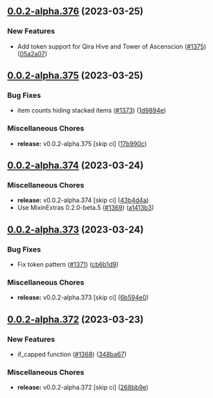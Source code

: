 ## [0.0.2-alpha.376](https://github.com/Wynntils/Artemis/compare/v0.0.2-alpha.375...v0.0.2-alpha.376) (2023-03-25)


### New Features

* Add token support for Qira Hive and Tower of Ascenscion ([#1375](https://github.com/Wynntils/Artemis/issues/1375)) ([05a2a07](https://github.com/Wynntils/Artemis/commit/05a2a073eada8716f0fe6e7ebca487bb217a2525))

## [0.0.2-alpha.375](https://github.com/Wynntils/Artemis/compare/v0.0.2-alpha.374...v0.0.2-alpha.375) (2023-03-25)


### Bug Fixes

* item counts hiding stacked items ([#1373](https://github.com/Wynntils/Artemis/issues/1373)) ([1d9894e](https://github.com/Wynntils/Artemis/commit/1d9894e12c3395ea284bbc96ecbd33e7ac5fb71a))


### Miscellaneous Chores

* **release:** v0.0.2-alpha.375 [skip ci] ([17b990c](https://github.com/Wynntils/Artemis/commit/17b990c25dbc4b74f897733d0b58fcc72f6d7a69))

## [0.0.2-alpha.374](https://github.com/Wynntils/Artemis/compare/v0.0.2-alpha.373...v0.0.2-alpha.374) (2023-03-24)


### Miscellaneous Chores

* **release:** v0.0.2-alpha.374 [skip ci] ([43b4d4a](https://github.com/Wynntils/Artemis/commit/43b4d4ad75c22030d0ce695ebf281fb9d1e85140))
* Use MixinExtras 0.2.0-beta.5 ([#1369](https://github.com/Wynntils/Artemis/issues/1369)) ([a1413b3](https://github.com/Wynntils/Artemis/commit/a1413b3b17d2d06c4fa40f7b4d36f1f1781a2944))

## [0.0.2-alpha.373](https://github.com/Wynntils/Artemis/compare/v0.0.2-alpha.372...v0.0.2-alpha.373) (2023-03-24)


### Bug Fixes

* Fix token pattern ([#1371](https://github.com/Wynntils/Artemis/issues/1371)) ([cb6b1d9](https://github.com/Wynntils/Artemis/commit/cb6b1d9233abecc075df8764f58d6bffcc154da7))


### Miscellaneous Chores

* **release:** v0.0.2-alpha.373 [skip ci] ([6b594e0](https://github.com/Wynntils/Artemis/commit/6b594e05ed58a8663ca2db6757745ea84b61680e))

## [0.0.2-alpha.372](https://github.com/Wynntils/Artemis/compare/v0.0.2-alpha.371...v0.0.2-alpha.372) (2023-03-23)


### New Features

* if_capped function ([#1368](https://github.com/Wynntils/Artemis/issues/1368)) ([348ba67](https://github.com/Wynntils/Artemis/commit/348ba67d68e08fb5ca028580f27e1c7d3f30ce66))


### Miscellaneous Chores

* **release:** v0.0.2-alpha.372 [skip ci] ([268bb9e](https://github.com/Wynntils/Artemis/commit/268bb9e851e0fd7e4798799ed37b609a921eea39))

